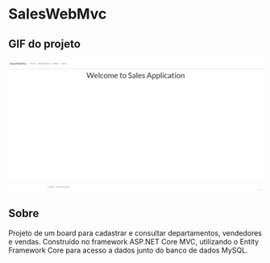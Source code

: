# SalesWebMvc

## GIF do projeto

![SalesWebMvc](.github/assets/projeto.gif)

## Sobre

Projeto de um board para cadastrar e consultar departamentos, vendedores e vendas. Construído no framework ASP.NET Core MVC, utilizando o Entity Framework Core para acesso a dados junto do banco de dados MySQL.
